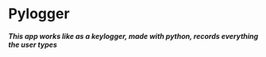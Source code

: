 # Pylogger
<h5>This app works like as a keylogger, made with python, records everything the user types</h5>

